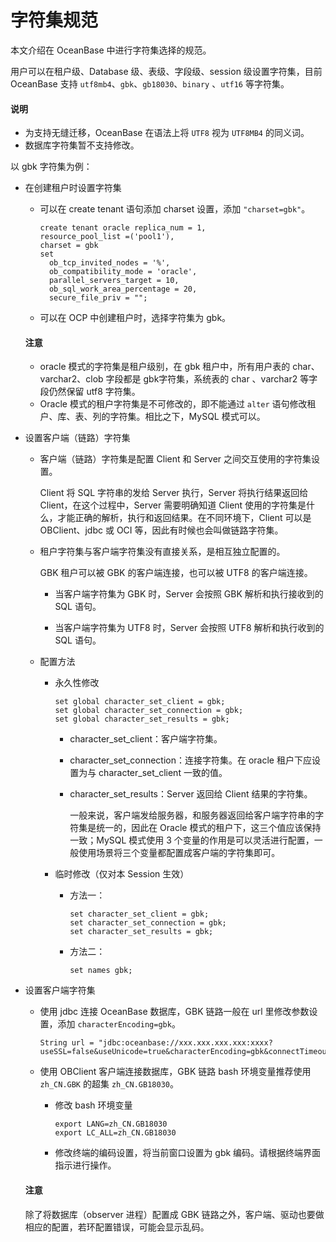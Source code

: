 # 字符集规范

本文介绍在 OceanBase 中进行字符集选择的规范。

用户可以在租户级、Database 级、表级、字段级、session 级设置字符集，目前 OceanBase 支持 `utf8mb4`、`gbk`、`gb18030`、`binary` 、`utf16` 等字符集。

  <main id="notice" type='explain'>
    <h4>说明</h4>
    <ul>
    <li>为支持无缝迁移，OceanBase 在语法上将 <code>UTF8</code> 视为 <code>UTF8MB4</code> 的同义词。</li>
    <li>数据库字符集暂不支持修改。</li>
    </ul>
  </main>

以 gbk 字符集为例：

* 在创建租户时设置字符集

  * 可以在 create tenant 语句添加 charset 设置，添加 `"charset=gbk"`。

    ```shell
    create tenant oracle replica_num = 1,
    resource_pool_list =('pool1'),
    charset = gbk
    set
      ob_tcp_invited_nodes = '%',
      ob_compatibility_mode = 'oracle',
      parallel_servers_target = 10,
      ob_sql_work_area_percentage = 20,
      secure_file_priv = "";
    ```

  * 可以在 OCP 中创建租户时，选择字符集为 gbk。

  <main id="notice" type='notice'>
    <h4>注意</h4>
    <ul>
    <li>oracle 模式的字符集是租户级别，在 gbk 租户中，所有用户表的 char、varchar2、clob 字段都是 gbk字符集，系统表的 char 、varchar2 等字段仍然保留 utf8 字符集。</li>
    <li>Oracle 模式的租户字符集是不可修改的，即不能通过 <code>alter</code> 语句修改租户、库、表、列的字符集。相比之下，MySQL 模式可以。</li>
    </ul>
  </main>

* 设置客户端（链路）字符集

  * 客户端（链路）字符集是配置 Client 和 Server 之间交互使用的字符集设置。

    Client 将 SQL 字符串的发给 Server 执行，Server 将执行结果返回给 Client，在这个过程中，Server 需要明确知道 Client 使用的字符集是什么，才能正确的解析，执行和返回结果。在不同环境下，Client 可以是 OBClient、jdbc 或 OCI 等，因此有时候也会叫做链路字符集。

  * 租户字符集与客户端字符集没有直接关系，是相互独立配置的。

    GBK 租户可以被 GBK 的客户端连接，也可以被 UTF8 的客户端连接。

    * 当客户端字符集为 GBK 时，Server 会按照 GBK 解析和执行接收到的 SQL 语句。

    * 当客户端字符集为 UTF8 时，Server 会按照 UTF8 解析和执行收到的 SQL 语句。

  * 配置方法

    * 永久性修改

      ```shell
      set global character_set_client = gbk;
      set global character_set_connection = gbk;
      set global character_set_results = gbk;
      ```

      * character_set_client：客户端字符集。

      * character_set_connection：连接字符集。在 oracle 租户下应设置为与 character_set_client 一致的值。

      * character_set_results：Server 返回给 Client 结果的字符集。

        一般来说，客户端发给服务器，和服务器返回给客户端字符串的字符集是统一的，因此在 Oracle 模式的租户下，这三个值应该保持一致；MySQL 模式使用 3 个变量的作用是可以灵活进行配置，一般使用场景将三个变量都配置成客户端的字符集即可。

    * 临时修改（仅对本 Session 生效）

      * 方法一：

        ```shell
        set character_set_client = gbk;
        set character_set_connection = gbk;
        set character_set_results = gbk;
        ```

      * 方法二：

        ```shell
        set names gbk;
        ```

* 设置客户端字符集

  * 使用 jdbc 连接 OceanBase 数据库，GBK 链路一般在 url 里修改参数设置，添加 `characterEncoding=gbk`。

    ```shell
    String url = "jdbc:oceanbase://xxx.xxx.xxx.xxx:xxxx?useSSL=false&useUnicode=true&characterEncoding=gbk&connectTimeout=30000&rewriteBatchedStatements=true";
    ```

  * 使用 OBClient 客户端连接数据库，GBK 链路 bash 环境变量推荐使用 `zh_CN.GBK` 的超集 `zh_CN.GB18030`。

    * 修改 bash 环境变量

      ```shell
      export LANG=zh_CN.GB18030
      export LC_ALL=zh_CN.GB18030
      ```

    * 修改终端的编码设置，将当前窗口设置为 gbk 编码。请根据终端界面指示进行操作。

  <main id="notice" type='notice'>
    <h4>注意</h4>
    <p>除了将数据库（observer 进程）配置成 GBK 链路之外，客户端、驱动也要做相应的配置，若环配置错误，可能会显示乱码。</p>
  </main>
